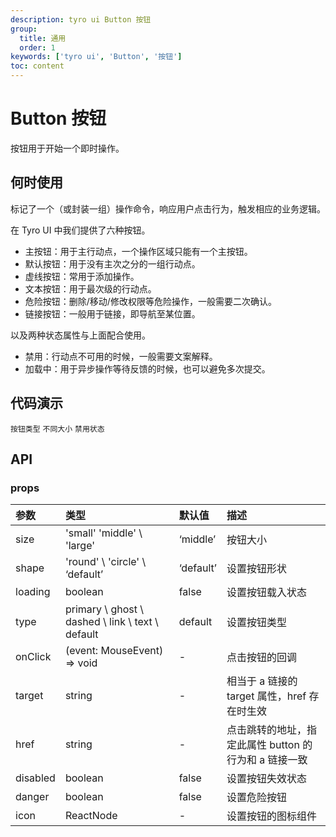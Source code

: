 ```yaml
---
description: tyro ui Button 按钮
group:
  title: 通用
  order: 1
keywords: ['tyro ui', 'Button', '按钮']
toc: content
---
```


# Button 按钮

按钮用于开始一个即时操作。

## 何时使用

标记了一个（或封装一组）操作命令，响应用户点击行为，触发相应的业务逻辑。

在 Tyro UI 中我们提供了六种按钮。

- 主按钮：用于主行动点，一个操作区域只能有一个主按钮。
- 默认按钮：用于没有主次之分的一组行动点。
- 虚线按钮：常用于添加操作。
- 文本按钮：用于最次级的行动点。
- 危险按钮：删除/移动/修改权限等危险操作，一般需要二次确认。
- 链接按钮：一般用于链接，即导航至某位置。

以及两种状态属性与上面配合使用。

- 禁用：行动点不可用的时候，一般需要文案解释。
- 加载中：用于异步操作等待反馈的时候，也可以避免多次提交。

## 代码演示

<code src="./demo/basic.tsx">按钮类型</code>
<code src="./demo/size.tsx">不同大小</code>
<code src="./demo/disabled.tsx">禁用状态</code>

<!-- <code src="./demo/LoadingButton.tsx">loading</code> -->

## API

### props

| 参数     | 类型                                             | 默认值    | 描述                                                  |
| :------- | :----------------------------------------------- | :-------- | :---------------------------------------------------- |
| size     | 'small' \'middle' \ 'large'                      | ‘middle’  | 按钮大小                                              |
| shape    | 'round' \ 'circle' \ ‘default’                   | ‘default’ | 设置按钮形状                                          |
| loading  | boolean                                          | false     | 设置按钮载入状态                                      |
| type     | primary \ ghost \ dashed \ link \ text \ default | default   | 设置按钮类型                                          |
| onClick  | (event: MouseEvent) => void                      | -         | 点击按钮的回调                                        |
| target   | string                                           | -         | 相当于 a 链接的 target 属性，href 存在时生效          |
| href     | string                                           | -         | 点击跳转的地址，指定此属性 button 的行为和 a 链接一致 |
| disabled | boolean                                          | false     | 设置按钮失效状态                                      |
| danger   | boolean                                          | false     | 设置危险按钮                                          |
| icon     | ReactNode                                        | -         | 设置按钮的图标组件                                    |
